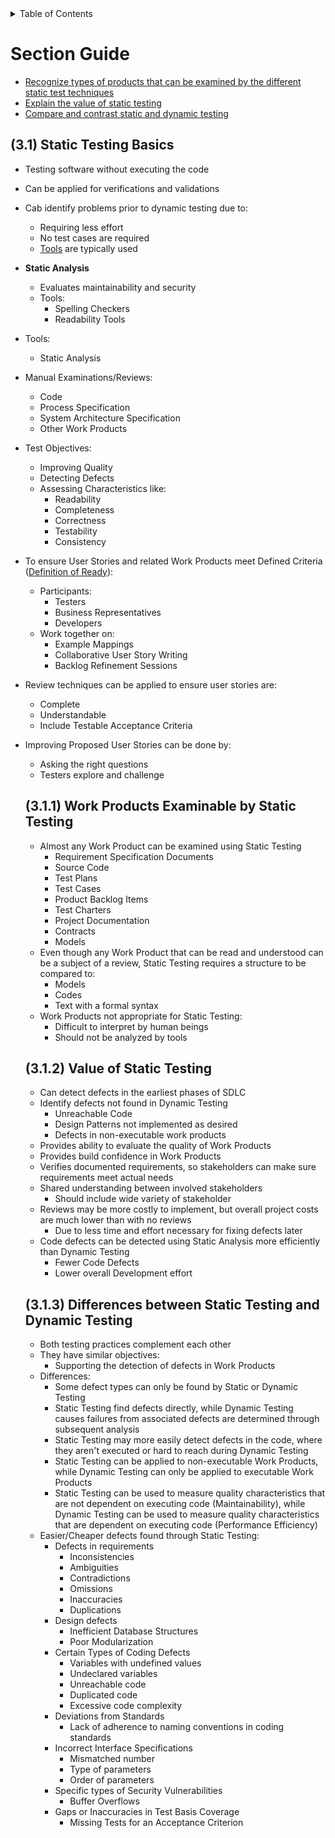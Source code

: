 <details>
  <summary>Table of Contents</summary>
  <ul>
    <li><a href="/README.md">Home</a></li>
    <li><a href="Chapter_3_Home.md">Chapter Home</a></li>
    <li><a href="Section_1.md">Section 1</a></li>
    <li><a href="Section_2.md">Section 2</a></li>
  </ul>
</details>

# Section Guide

- [Recognize types of products that can be examined by the different static test techniques](#311)
- [Explain the value of static testing](#312)
- [Compare and contrast static and dynamic testing](#313)

<a id=31></a>

## (3.1) Static Testing Basics
- Testing software without executing the code
- Can be applied for verifications and validations
- Cab identify problems prior to dynamic testing due to:
    - Requiring less effort
    - No test cases are required
    - [Tools](/Chapters/Chapter%206/Chapter_6_Home.md) are typically used
- **Static Analysis**
    - Evaluates maintainability and security
    - Tools:
        - Spelling Checkers
        - Readability Tools
- Tools:
    - Static Analysis
- Manual Examinations/Reviews:
    - Code
    - Process Specification
    - System Architecture Specification
    - Other Work Products
- Test Objectives:
    - Improving Quality
    - Detecting Defects
    - Assessing Characteristics like:
        - Readability
        - Completeness
        - Correctness
        - Testability
        - Consistency
- To ensure User Stories and related Work Products meet Defined Criteria ([Definition of Ready](/Chapters/Chapter%205/Section_1.md#513)):
    - Participants:
        - Testers
        - Business Representatives
        - Developers
    - Work together on:
        - Example Mappings
        - Collaborative User Story Writing
        - Backlog Refinement Sessions
- Review techniques can be applied to ensure user stories are:
    - Complete
    - Understandable
    - Include Testable Acceptance Criteria
- Improving Proposed User Stories can be done by:
    - Asking the right questions
    - Testers explore and challenge

    <a id=311></a>

    ## (3.1.1) Work Products Examinable by Static Testing
    - Almost any Work Product can be examined using Static Testing
        - Requirement Specification Documents
        - Source Code
        - Test Plans
        - Test Cases
        - Product Backlog Items
        - Test Charters
        - Project Documentation
        - Contracts
        - Models
    - Even though any Work Product that can be read and understood can be a subject of a review, Static Testing requires a structure to be compared to:
        - Models
        - Codes
        - Text with a formal syntax
    - Work Products not appropriate for Static Testing:
        - Difficult to interpret by human beings
        - Should not be analyzed by tools

    <a id=312></a>

    ## (3.1.2) Value of Static Testing
    - Can detect defects in the earliest phases of SDLC
    - Identify defects not found in Dynamic Testing
        - Unreachable Code
        - Design Patterns not implemented as desired
        - Defects in non-executable work products
    - Provides ability to evaluate the quality of Work Products
    - Provides build confidence in Work Products
    - Verifies documented requirements, so stakeholders can make sure requirements meet actual needs
    - Shared understanding between involved stakeholders
        - Should include wide variety of stakeholder
    - Reviews may be more costly to implement, but overall project costs are much lower than with no reviews
        - Due to less time and effort necessary for fixing defects later
    - Code defects can be detected using Static Analysis more efficiently than Dynamic Testing
        - Fewer Code Defects
        - Lower overall Development effort

    <a id=313></a>

    ## (3.1.3) Differences between Static Testing and Dynamic Testing
    - Both testing practices complement each other
    - They have similar objectives:
        - Supporting the detection of defects in Work Products
    - Differences:
        - Some defect types can only be found by Static or Dynamic Testing
        - Static Testing find defects directly, while Dynamic Testing causes failures from associated defects are determined through subsequent analysis
        - Static Testing may more easily detect defects in the code, where they aren't executed or hard to reach during Dynamic Testing
        - Static Testing can be applied to non-executable Work Products, while Dynamic Testing can only be applied to executable Work Products
        - Static Testing can be used to measure quality characteristics that are not dependent on executing code (Maintainability), while Dynamic Testing can be used to measure quality characteristics that are dependent on executing code (Performance Efficiency)
    - Easier/Cheaper defects found through Static Testing:
        - Defects in requirements
            - Inconsistencies
            - Ambiguities
            - Contradictions
            - Omissions
            - Inaccuracies
            - Duplications
        - Design defects
            - Inefficient Database Structures
            - Poor Modularization
        - Certain Types of Coding Defects
            - Variables with undefined values
            - Undeclared variables
            - Unreachable code
            - Duplicated code
            - Excessive code complexity
        - Deviations from Standards
            - Lack of adherence to naming conventions in coding standards
        - Incorrect Interface Specifications
            - Mismatched number
            - Type of parameters
            - Order of parameters
        - Specific types of Security Vulnerabilities
            - Buffer Overflows
        - Gaps or Inaccuracies in Test Basis Coverage
            - Missing Tests for an Acceptance Criterion